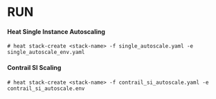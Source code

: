 # RUN 

#### Heat Single Instance Autoscaling

`# heat stack-create <stack-name> -f single_autoscale.yaml -e single_autoscale_env.yaml`

#### Contrail SI Scaling

`# heat stack-create <stack-name> -f contrail_si_autoscale.yaml -e contrail_si_autoscale.env`
